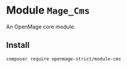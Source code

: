 # Module `Mage_Cms`

An OpenMage core module.

## Install

``` bash
composer require openmage-strict/module-cms
```

